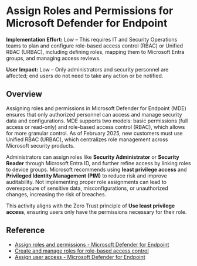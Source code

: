 # Assign Roles and Permissions for Microsoft Defender for Endpoint

**Implementation Effort:** Low – This requires IT and Security Operations teams to plan and configure role-based access control (RBAC) or Unified RBAC (URBAC), including defining roles, mapping them to Microsoft Entra groups, and managing access reviews.

**User Impact:** Low – Only administrators and security personnel are affected; end users do not need to take any action or be notified.

## Overview

Assigning roles and permissions in Microsoft Defender for Endpoint (MDE) ensures that only authorized personnel can access and manage security data and configurations. MDE supports two models: basic permissions (full access or read-only) and role-based access control (RBAC), which allows for more granular control. As of February 2025, new customers must use Unified RBAC (URBAC), which centralizes role management across Microsoft security products.

Administrators can assign roles like **Security Administrator** or **Security Reader** through Microsoft Entra ID, and further refine access by linking roles to device groups. Microsoft recommends using **least privilege access** and **Privileged Identity Management (PIM)** to reduce risk and improve auditability. Not implementing proper role assignments can lead to overexposure of sensitive data, misconfigurations, or unauthorized changes, increasing the risk of breaches.

This activity aligns with the Zero Trust principle of **Use least privilege access**, ensuring users only have the permissions necessary for their role.

## Reference

- [Assign roles and permissions - Microsoft Defender for Endpoint](https://learn.microsoft.com/en-us/defender-endpoint/prepare-deployment)
- [Create and manage roles for role-based access control](https://learn.microsoft.com/en-us/defender-endpoint/user-roles)
- [Assign user access - Microsoft Defender for Endpoint](https://learn.microsoft.com/en-us/defender-endpoint/assign-portal-access)

